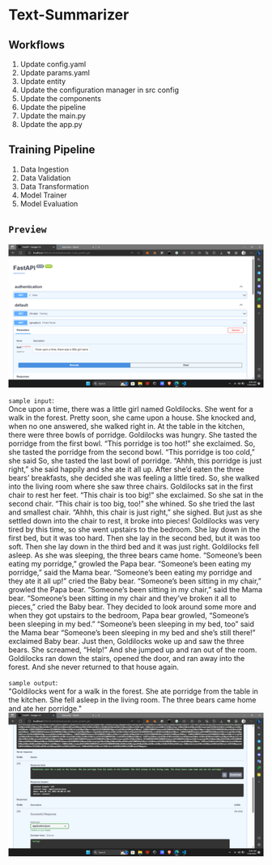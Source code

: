 # Text-Summarizer

## Workflows

1. Update config.yaml
2. Update params.yaml
3. Update entity
4. Update the configuration manager in src config
5. Update the components
6. Update the pipeline
7. Update the main.py
8. Update the app.py


## Training Pipeline

1. Data Ingestion
2. Data Validation
3. Data Transformation
4. Model Trainer
5. Model Evaluation


## `Preview`

![Alt text](image.png)


`sample input`: <br>
Once upon a time, there was a little girl named Goldilocks. She went for a walk in the forest. Pretty soon, she came upon a house. She knocked and, when no one answered, she walked right in. At the table in the kitchen, there were three bowls of porridge. Goldilocks was hungry. She tasted the porridge from the first bowl. “This porridge is too hot!” she exclaimed. So, she tasted the porridge from the second bowl. “This porridge is too cold,” she said So, she tasted the last bowl of porridge. “Ahhh, this porridge is just right,” she said happily and she ate it all up. After she’d eaten the three bears’ breakfasts, she decided she was feeling a little tired. So, she walked into the living room where she saw three chairs. Goldilocks sat in the first chair to rest her feet. “This chair is too big!” she exclaimed. So she sat in the second chair. “This chair is too big, too!” she whined. So she tried the last and smallest chair. “Ahhh, this chair is just right,” she sighed. But just as she settled down into the chair to rest, it broke into pieces! Goldilocks was very tired by this time, so she went upstairs to the bedroom. She lay down in the first bed, but it was too hard. Then she lay in the second bed, but it was too soft. Then she lay down in the third bed and it was just right. Goldilocks fell asleep. As she was sleeping, the three bears came home. “Someone’s been eating my porridge,” growled the Papa bear. “Someone’s been eating my porridge,” said the Mama bear. “Someone’s been eating my porridge and they ate it all up!” cried the Baby bear. “Someone’s been sitting in my chair,” growled the Papa bear. “Someone’s been sitting in my chair,” said the Mama bear. “Someone’s been sitting in my chair and they’ve broken it all to pieces,” cried the Baby bear. They decided to look around some more and when they got upstairs to the bedroom, Papa bear growled, “Someone’s been sleeping in my bed.” “Someone’s been sleeping in my bed, too” said the Mama bear “Someone’s been sleeping in my bed and she’s still there!” exclaimed Baby bear. Just then, Goldilocks woke up and saw the three bears. She screamed, “Help!” And she jumped up and ran out of the room. Goldilocks ran down the stairs, opened the door, and ran away into the forest. And she never returned to that house again. <br>

`sample output`: <br>
"Goldilocks went for a walk in the forest. She ate porridge from the table in the kitchen. She fell asleep in the living room. The three bears came home and ate her porridge." <br>
![Alt text](image-1.png)


